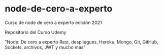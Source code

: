 # node-de-cero-a-experto
Curso de node de cero a experto edición 2021

Repositorio del Curso Udemy

"Node: De cero a experto Rest, despliegues, Heroku, Mongo, Git, GitHub, Sockets, archivos, JWT y mucho más"
